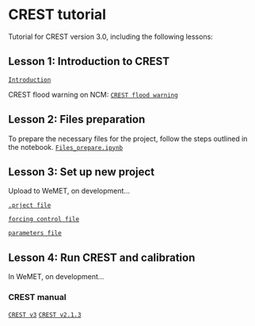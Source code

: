 # CREST tutorial
Tutorial for CREST version 3.0, including the following lessons:

## Lesson 1: Introduction to CREST

[`Introduction`](./CREST_Introduction.pdf)

CREST flood warning on NCM:
[`CREST flood warning`](http://weathermodels.ncm.gov.sa/ffg.php?model=CREST&variable=quantile)

## Lesson 2: Files preparation

To prepare the necessary files for the project, follow the steps outlined in the notebook.
[`Files_prepare.ipynb`](./Files_prepare.ipynb)

## Lesson 3: Set up new project

Upload to WeMET, on development...

[`.prject file`](./control_file_template/project_file.md)

[`forcing control file`](./control_file_template/forcing_control_file.md)

[`parameters file`](./control_file_template/parameters_file.md)

## Lesson 4: Run CREST and calibration

In WeMET, on development...

### CREST manual
[`CREST v3`](./manual/CREST_User_Manual_v3.pdf)
[`CREST v2.1.3`](./manual/CREST_User_Manual_v2_1_3.pdf)
